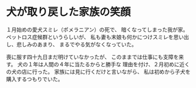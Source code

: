 # 犬が取り戻した家族の笑顔

１月始めの愛犬スミレ（ポメラニアン）の死で、
暗くなってしまった我が家。ペットロス症候群というらしいが、
私も妻も末娘も何かにつけスミレを思い出し、悲しみのあまり、
まるでやる気がなくなっていた。

喪に服す四十九日まだ明けていなかったが、
このままでは仕事にも支障を来す。
犬の１年は人間の４年に当たるからと勝手な
理由を付け、２月初めに近くの犬の店に行った。
家族には見に行くだけと言いながら、
私は初めから子犬を購入するつもりでいた。


